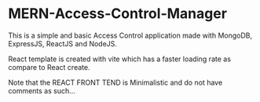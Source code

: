 # MERN-Access-Control-Manager
This is a simple and basic Access Control application made with MongoDB, ExpressJS, ReactJS and NodeJS.

React template is created with vite  which has a faster loading rate as compare to React create. 

Note that the REACT FRONT TEND is Minimalistic and do not have comments as such...
